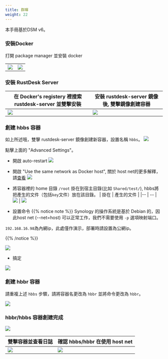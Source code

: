 ```yaml
---
title: 群暉
weight: 22
---
```



本手冊基於DSM v6。

### 安裝Docker

打開 package manager 並安裝 docker

|             |                                                   |
| --------------- | -------------------------------------------------------- |
![](/docs/en/self-host/synology/images/package-manager.png) | ![](/docs/en/self-host/synology/images/docker.png)


### 安裝 RustDesk Server

| 在 Docker's registery 裡搜索 rustdesk-server 並雙擊安裝  |   安裝 rustdesk-server 鏡像後, 雙擊鏡像創建容器                                    |
| --------------- | -------------------------------------------------------- |
![](/docs/en/self-host/synology/images/pull-rustdesk-server.png) | ![](/docs/en/self-host/synology/images/rustdesk-server-installed.png)


### 創建 hbbs 容器

如上所述哦，雙擊 rustdesk-server 鏡像創建新容器，設置名稱 `hbbs`。
![](/docs/en/self-host/synology/images/hbbs.png) 

點擊上面的 "Advanced Settings"。

- 開啟 auto-restart
![](/docs/en/self-host/synology/images/auto-restart.png) 

- 開啟 "Use the same network as Docker host", 關於 host net的更多解釋，請[查看](/docs/zh-tw/self-host/install/#net-host)
![](/docs/en/self-host/synology/images/host-net.png) 

- 將容器裡的 home 目錄 `/root` 掛在到宿主目錄(比如 `Shared/test/`), hbbs將把產生的文件（包括`key`文件）放在該目錄。
| 掛在 | 產生的文件 |
|-- | -- |
![](/docs/en/self-host/synology/images/mount.png?width=500px) | ![](/docs/en/self-host/synology/images/mounted-dir.png?width=300px) 

- 設置命令
{{% notice note %}}
Synology 的操作系統是基於 Debian 的，因此host net (--net=host) 可以正常工作，我們不需要使用 `-p` 選項映射端口。

`192.168.16.98`為內網ip，此處僅作演示，部署時請設置為公網ip。

{{% /notice %}}

![](/docs/en/self-host/synology/images/hbbs-cmd.png?v2) 

- 搞定
  
![](/docs/en/self-host/synology/images/hbbs-config.png) 

### 創建 hbbr 容器 

請重複上述 `hbbs` 步驟，請將容器名更改為 `hbbr` 並將命令更改為 `hbbr`。

![](/docs/en/self-host/synology/images/hbbr-config.png) 

### hbbr/hbbs 容器創建完成 

![](/docs/en/self-host/synology/images/containers.png?width=500px)


| 雙擊容器並查看日誌 | 確認 hbbs/hbbr 在使用 host net |
|-- | -- |
![](/docs/en/self-host/synology/images/log.png?width=500px) | ![](/docs/en/self-host/synology/images/network-types.png?width=500px)
